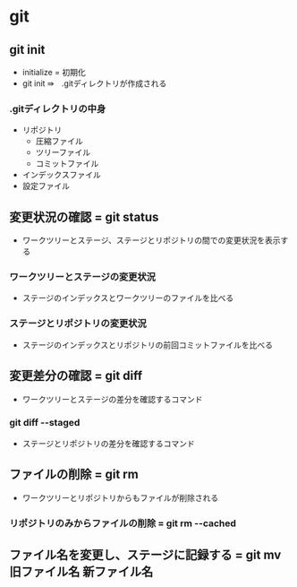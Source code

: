 # git
## git init
- initialize = 初期化
- git init ⇛　.gitディレクトリが作成される
### .gitディレクトリの中身
- リポジトリ
  - 圧縮ファイル
  - ツリーファイル
  - コミットファイル
- インデックスファイル
- 設定ファイル

## 変更状況の確認 = git status
- ワークツリーとステージ、ステージとリポジトリの間での変更状況を表示する
### ワークツリーとステージの変更状況
- ステージのインデックスとワークツリーのファイルを比べる
### ステージとリポジトリの変更状況
- ステージのインデックスとリポジトリの前回コミットファイルを比べる

## 変更差分の確認 = git diff
- ワークツリーとステージの差分を確認するコマンド
### git diff --staged
- ステージとリポジトリの差分を確認するコマンド

## ファイルの削除 = git rm
- ワークツリーとリポジトリからもファイルが削除される
### リポジトリのみからファイルの削除 = git rm --cached

## ファイル名を変更し、ステージに記録する = git mv 旧ファイル名 新ファイル名
